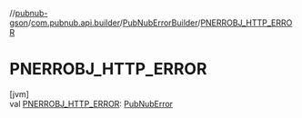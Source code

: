 //[pubnub-gson](../../../index.md)/[com.pubnub.api.builder](../index.md)/[PubNubErrorBuilder](index.md)/[PNERROBJ_HTTP_ERROR](-p-n-e-r-r-o-b-j_-h-t-t-p_-e-r-r-o-r.md)

# PNERROBJ_HTTP_ERROR

[jvm]\
val [PNERROBJ_HTTP_ERROR](-p-n-e-r-r-o-b-j_-h-t-t-p_-e-r-r-o-r.md): [PubNubError](../../../../pubnub-gson/com.pubnub.api/-pub-nub-error/index.md)
